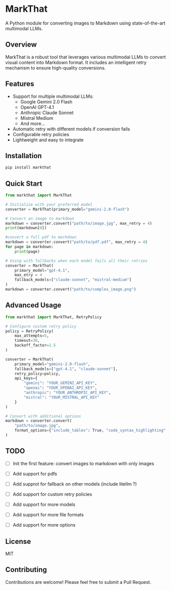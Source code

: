 # MarkThat

A Python module for converting images to Markdown using state-of-the-art multimodal LLMs.

## Overview

MarkThat is a robust tool that leverages various multimodal LLMs to convert visual content into Markdown format. It includes an intelligent retry mechanism to ensure high-quality conversions.

## Features

- Support for multiple multimodal LLMs:
  - Google Gemini 2.0 Flash
  - OpenAI GPT-4.1
  - Anthropic Claude Sonnet
  - Mistral Medium
  - And more...
- Automatic retry with different models if conversion fails
- Configurable retry policies
- Lightweight and easy to integrate

## Installation

```bash
pip install markthat
```

## Quick Start

```python
from markthat import MarkThat

# Initialize with your preferred model
converter = MarkThat(primary_model="gemini-2.0-flash")

# Convert an image to markdown
markdown = converter.convert("path/to/image.jpg", max_retry = 4)
print(markdown[0])

#convert a full pdf to markdown
markdown = converter.convert("path/to/pdf.pdf", max_retry = 4)
for page in markdown:
    print(page)

# Using with fallbacks when each model fails all their retries
converter = MarkThat(
    primary_model="gpt-4.1",
    max_etry = 4
    fallback_models=["claude-sonnet", "mistral-medium"]
)
markdown = converter.convert("path/to/complex_image.png")
```

## Advanced Usage

```python
from markthat import MarkThat, RetryPolicy

# Configure custom retry policy
policy = RetryPolicy(
    max_attempts=5,
    timeout=30,
    backoff_factor=1.5
)

converter = MarkThat(
    primary_model="gemini-2.0-flash",
    fallback_models=["gpt-4.1", "claude-sonnet"],
    retry_policy=policy,
    api_keys={
        "gemini": "YOUR_GEMINI_API_KEY",
        "openai": "YOUR_OPENAI_API_KEY",
        "anthropic": "YOUR_ANTHROPIC_API_KEY",
        "mistral": "YOUR_MISTRAL_API_KEY"
    }
)

# Convert with additional options
markdown = converter.convert(
    "path/to/image.jpg",
    format_options={"include_tables": True, "code_syntax_highlighting": True}
)
```

## TODO 

- [ ] Init the first feature: convert images to markdown with only images
- [ ] Add support for pdfs
- [ ] Add supprot for fallback on other models (include litellm ?)
- [ ] Add support for custom retry policies
- [ ] Add support for more models
- [ ] Add support for more file formats
- [ ] Add support for more options


## License

MIT

## Contributing

Contributions are welcome! Please feel free to submit a Pull Request. 